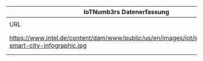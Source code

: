 |IoTNumb3rs Datenerfassung|||||||||||
| ---- | ---- | ---- | ---- | ---- | ---- | ---- | ---- | ---- | ---- | ---- |
||||||||||||
|URL|home_url|filename|device_class|device_count|market_class|market_volume|prognosis_year|publication_year|authorship_class|Dropbox folder|
|https://www.intel.de/content/dam/www/public/us/en/images/iot/infographic/mrs-smart-city-infographic.jpg|https://www.intel.de/content/www/de/de/internet-of-things/market-ready-solutions/mrs-smart-city-infographic.html|file4_mrs-smart-city-infographic.jpg||||||||marielledemuth/20181111-1503|
